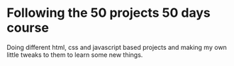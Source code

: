 # Following the 50 projects 50 days course

Doing different html, css and javascript based projects and making my own little tweaks to them to learn some new things.